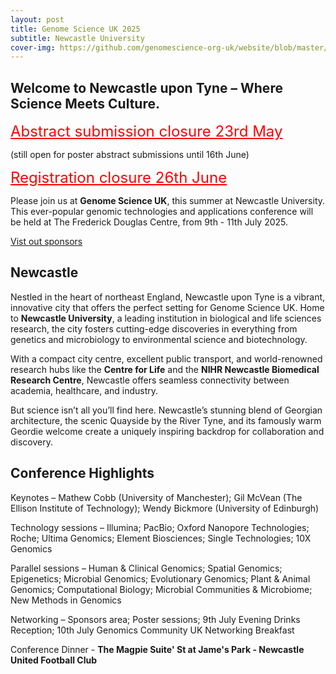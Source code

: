 ```yaml
---
layout: post
title: Genome Science UK 2025
subtitle: Newcastle University
cover-img: https://github.com/genomescience-org-uk/website/blob/master/assets/img/angel.png?raw=true
---
```





## Welcome to Newcastle upon Tyne – Where Science Meets Culture.

<a href="https://app.oxfordabstracts.com/stages/77762/submissions/new?behalf=false&fromDashboard=false&preview=false&testSubmission=false" style="color:red; font-size:24px;" target="_blank">Abstract submission closure 23rd May</a>

(still open for poster abstract submissions until 16th June)

<a href="https://register.oxfordabstracts.com/event/74773" style="color:red; font-size:24px;" target="_blank">Registration closure 26th June</a>


Please join us at **Genome Science UK**, this summer at Newcastle University. This ever-popular genomic technologies and applications conference will be held at The Frederick Douglas Centre, from 9th - 11th July 2025. 

[Vist out sponsors](https://www.genomescience.org.uk/sponsors/) 

## Newcastle

Nestled in the heart of northeast England, Newcastle upon Tyne is a vibrant, innovative city that offers the perfect setting for Genome Science UK. Home to **Newcastle University**, a leading institution in biological and life sciences research, the city fosters cutting-edge discoveries in everything from genetics and microbiology to environmental science and biotechnology.

With a compact city centre, excellent public transport, and world-renowned research hubs like the **Centre for Life** and the **NIHR Newcastle Biomedical Research Centre**, Newcastle offers seamless connectivity between academia, healthcare, and industry.

But science isn’t all you’ll find here. Newcastle’s stunning blend of Georgian architecture, the scenic Quayside by the River Tyne, and its famously warm Geordie welcome create a uniquely inspiring backdrop for collaboration and discovery.

## Conference Highlights

Keynotes – Mathew Cobb (University of Manchester); Gil McVean (The Ellison Institute of Technology); Wendy Bickmore (University of Edinburgh)

Technology sessions – Illumina; PacBio; Oxford Nanopore Technologies; Roche; Ultima Genomics; Element Biosciences; Single Technologies; 10X Genomics

Parallel sessions – Human & Clinical Genomics; Spatial Genomics; Epigenetics; Microbial Genomics; Evolutionary Genomics; Plant & Animal Genomics; Computational Biology; Microbial Communities & Microbiome; New Methods in Genomics

Networking – Sponsors area; Poster sessions; 9th July Evening Drinks Reception; 10th July Genomics Community UK Networking Breakfast

Conference Dinner - **The Magpie Suite' St at Jame's Park - Newcastle United Football Club**
